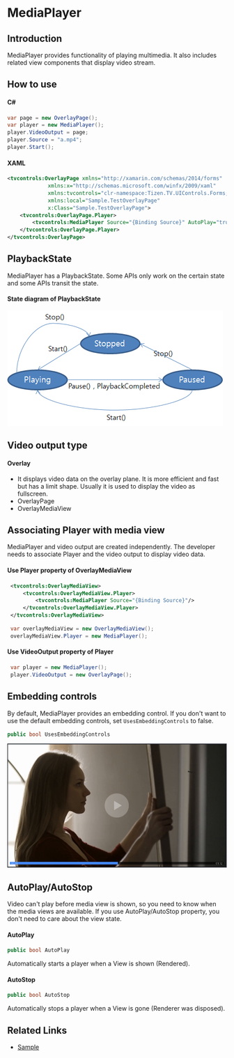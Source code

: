 # MediaPlayer
## Introduction
MediaPlayer provides functionality of playing multimedia. It also includes related view components that display video stream.

## How to use
#### C#
``` c#
var page = new OverlayPage();
var player = new MediaPlayer();
player.VideoOutput = page;
player.Source = "a.mp4";
player.Start();
```
#### XAML
``` xml
<tvcontrols:OverlayPage xmlns="http://xamarin.com/schemas/2014/forms"
             xmlns:x="http://schemas.microsoft.com/winfx/2009/xaml"
             xmlns:tvcontrols="clr-namespace:Tizen.TV.UIControls.Forms;assembly=Tizen.TV.UIControls.Forms"
             xmlns:local="Sample.TestOverlayPage"
             x:Class="Sample.TestOverlayPage">
    <tvcontrols:OverlayPage.Player>
        <tvcontrols:MediaPlayer Source="{Binding Source}" AutoPlay="true" UsesEmbeddingControls="False"/>
    </tvcontrols:OverlayPage.Player>
</tvcontrols:OverlayPage>
```

## PlaybackState
 MediaPlayer has a PlaybackState. Some APIs only work on the certain state and some APIs transit the state.
#### State diagram of PlaybackState
![state diagram](resources/mediaplayer_state_diagram.png)


## Video output type
#### Overlay
 * It displays video data on the overlay plane. It is more efficient and fast but has a limit shape. Usually it is used to display the video as fullscreen.
 * OverlayPage
 * OverlayMediaView

[comment]: <> (#### Buffer)
[comment]: <> (* It displays video data on the graphics buffer using GL surface. It is free to change the shape, but if it does not support GL surface, you can't use it.)
[comment]: <> ( It is usually used to attach a video on a part of the view.)
[comment]: <> (* MediaView)


## Associating Player with media view
 MediaPlayer and video output are created independently. The developer needs to associate Player and the video output to display video data.

#### Use Player property of OverlayMediaView
``` xml
 <tvcontrols:OverlayMediaView>
     <tvcontrols:OverlayMediaView.Player>
         <tvcontrols:MediaPlayer Source="{Binding Source}"/>
     </tvcontrols:OverlayMediaView.Player>
 </tvcontrols:OverlayMediaView>
```
``` c#
 var overlayMediaView = new OverlayMediaView();
 overlayMediaView.Player = new MediaPlayer();
```

#### Use VideoOutput property of Player
``` c#
 var player = new MediaPlayer();
 player.VideoOutput = new OverlayPage();
```


## Embedding controls
 By default, MediaPlayer provides an embedding control. If you don't want to use the default embedding controls, set `UsesEmbeddingControls` to false.
``` c#
public bool UsesEmbeddingControls
```
![controls](resources/mediaplayer_controls.png)


## AutoPlay/AutoStop
Video can't play before media view is shown, so you need to know when the media views are available. If you use AutoPlay/AutoStop property, you don't need to care about the view state.
#### AutoPlay
``` c#
public bool AutoPlay
```
 Automatically starts a player when a View is shown (Rendered).
#### AutoStop
``` c#
public bool AutoStop
```
Automatically stops a player when a View is gone (Renderer was disposed).

## Related Links
 * [Sample](https://github.com/Samsung/Tizen.TV.UIControls/tree/master/sample/Sample/MediaPlayer)